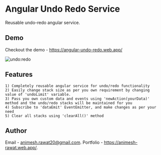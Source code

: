 # Angular Undo Redo Service

Reusable undo-redo angular service.

## Demo

Checkout the demo - https://angular-undo-redo.web.app/

![undo:redo](https://user-images.githubusercontent.com/25823744/162568199-2b561f52-2b4f-4803-8727-b239e80c19c8.gif)

## Features

```
1) Completely reusable angular service for undo/redo functionality
2) Easily change stack size as per you own requirement by changing value of 'undoLimit' variable.
3) Pass you own custom data and events using 'newAction(yourData)' method and the undo/redo stacks will be maintained for you
4) Subscribe to 'dataEmit' EventEmitter, and make changes as per your need
5) Clear all stacks using 'clearAll()' method
```

## Author

Email - animesh.rawat20@gmail.com. 
Portfolio - https://animesh-rawat.web.app/. 
